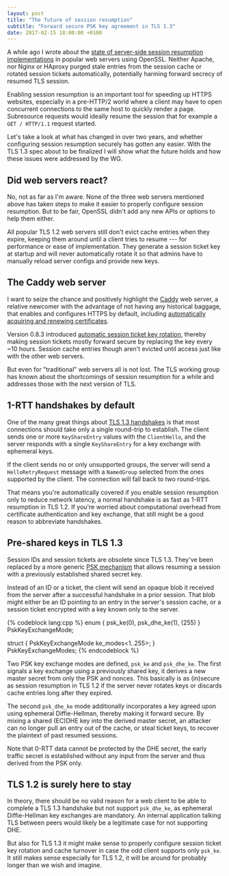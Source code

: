 ```yaml
---
layout: post
title: "The future of session resumption"
subtitle: "Forward secure PSK key agreement in TLS 1.3"
date: 2017-02-15 18:00:00 +0100
---
```


A while ago I wrote about the [state of server-side session resumption implementations](/blog/2014/11/the-sad-state-of-server-side-tls-session-resumption-implementations/) in popular web servers using OpenSSL. Neither Apache, nor Nginx or HAproxy purged stale entries from the session cache or rotated session tickets automatically, potentially harming forward secrecy of resumed TLS session.

Enabling session resumption is an important tool for speeding up HTTPS websites, especially in a pre-HTTP/2 world where a client may have to open concurrent connections to the same host to quickly render a page. Subresource requests would ideally resume the session that for example a `GET / HTTP/1.1` request started.

Let's take a look at what has changed in over two years, and whether configuring session resumption securely has gotten any easier. With the TLS 1.3 spec about to be finalized I will show what the future holds and how these issues were addressed by the WG.

## Did web servers react?

No, not as far as I'm aware. None of the three web servers mentioned above has taken steps to make it easier to properly configure session resumption. But to be fair, OpenSSL didn't add any new APIs or options to help them either.

All popular TLS 1.2 web servers still don't evict cache entries when they expire, keeping them around until a client tries to resume --- for performance or ease of implementation. They generate a session ticket key at startup and will never automatically rotate it so that admins have to manually reload server configs and provide new keys.

## The Caddy web server

I want to seize the chance and positively highlight the [Caddy](https://caddyserver.com/) web server, a relative newcomer with the advantage of not having any historical baggage, that enables and configures HTTPS by default, including [automatically acquiring and renewing certificates](https://caddyserver.com/docs/automatic-https).

Version 0.8.3 introduced [automatic session ticket key rotation](https://github.com/wmark/caddy/commit/29235390dca843cb50a10bc104565cbeef981586), thereby making session tickets mostly forward secure by replacing the key every ~10 hours. Session cache entries though aren't evicted until access just like with the other web servers.

But even for "traditional" web servers all is not lost. The TLS working group has known about the shortcomings of session resumption for a while and addresses those with the next version of TLS.

## 1-RTT handshakes by default

One of the many great things about [TLS 1.3 handshakes](/blog/2015/11/more-privacy-less-latency-improved-handshakes-in-tls-13/) is that most connections should take only a single round-trip to establish. The client sends one or more `KeyShareEntry` values with the `ClientHello`, and the server responds with a single `KeyShareEntry` for a key exchange with ephemeral keys.

If the client sends no or only unsupported groups, the server will send a `HelloRetryRequest` message with a `NamedGroup` selected from the ones supported by the client. The connection will fall back to two round-trips.

That means you're automatically covered if you enable session resumption only to reduce network latency, a normal handshake is as fast as 1-RTT resumption in TLS 1.2. If you're worried about computational overhead from certificate authentication and key exchange, that still might be a good reason to abbreviate handshakes.

## Pre-shared keys in TLS 1.3

Session IDs and session tickets are obsolete since TLS 1.3. They've been replaced by a more generic [PSK mechanism](https://tlswg.github.io/tls13-spec/#rfc.section.2.2) that allows resuming a session with a previously established shared secret key.

Instead of an ID or a ticket, the client will send an opaque blob it received from the server after a successful handshake in a prior session. That blob might either be an ID pointing to an entry in the server's session cache, or a session ticket encrypted with a key known only to the server.

{% codeblock lang:cpp %}
enum { psk_ke(0), psk_dhe_ke(1), (255) } PskKeyExchangeMode;

struct {
   PskKeyExchangeMode ke_modes<1..255>;
} PskKeyExchangeModes;
{% endcodeblock %}

Two PSK key exchange modes are defined, `psk_ke` and `psk_dhe_ke`. The first signals a key exchange using a previously shared key, it derives a new master secret from only the PSK and nonces. This basically is as (in)secure as session resumption in TLS 1.2 if the server never rotates keys or discards cache entries long after they expired.

The second `psk_dhe_ke` mode additionally incorporates a key agreed upon using ephemeral Diffie-Hellman, thereby making it forward secure. By mixing a shared (EC)DHE key into the derived master secret, an attacker can no longer pull an entry out of the cache, or steal ticket keys, to recover the plaintext of past resumed sessions.

Note that 0-RTT data cannot be protected by the DHE secret, the early traffic secret is established without any input from the server and thus derived from the PSK only.

## TLS 1.2 is surely here to stay

In theory, there should be no valid reason for a web client to be able to complete a TLS 1.3 handshake but not support `psk_dhe_ke`, as ephemeral Diffie-Hellman key exchanges are mandatory. An internal application talking TLS between peers would likely be a legitimate case for not supporting DHE.

But also for TLS 1.3 it might make sense to properly configure session ticket key rotation and cache turnover in case the odd client supports only `psk_ke`. It still makes sense especially for TLS 1.2, it will be around for probably longer than we wish and imagine.
